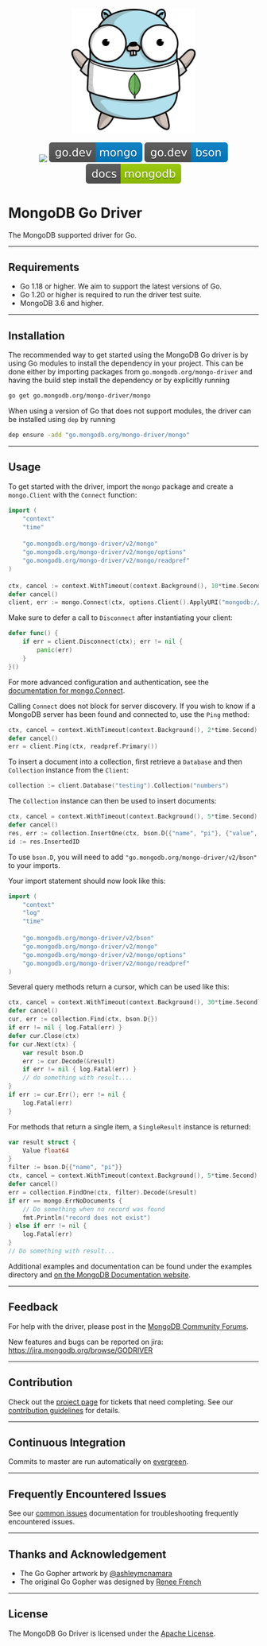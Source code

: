<p align="center"><img src="etc/assets/mongo-gopher.png" width="250"></p>
<p align="center">
  <a href="https://goreportcard.com/report/go.mongodb.org/mongo-driver/v2"><img src="https://goreportcard.com/badge/go.mongodb.org/mongo-driver/v2"></a>
  <a href="https://pkg.go.dev/go.mongodb.org/mongo-driver/v2/mongo"><img src="etc/assets/godev-mongo-blue.svg" alt="docs"></a>
  <a href="https://pkg.go.dev/go.mongodb.org/mongo-driver/v2/bson"><img src="etc/assets/godev-bson-blue.svg" alt="docs"></a>
  <a href="https://www.mongodb.com/docs/drivers/go/current/"><img src="etc/assets/docs-mongodb-green.svg"></a>
</p>

# MongoDB Go Driver

The MongoDB supported driver for Go.

-------------------------
## Requirements

- Go 1.18 or higher. We aim to support the latest versions of Go.
- Go 1.20 or higher is required to run the driver test suite.
- MongoDB 3.6 and higher.

-------------------------
## Installation

The recommended way to get started using the MongoDB Go driver is by using Go modules to install the dependency in
your project. This can be done either by importing packages from `go.mongodb.org/mongo-driver` and having the build
step install the dependency or by explicitly running

```bash
go get go.mongodb.org/mongo-driver/mongo
```

When using a version of Go that does not support modules, the driver can be installed using `dep` by running

```bash
dep ensure -add "go.mongodb.org/mongo-driver/mongo"
```

-------------------------
## Usage

To get started with the driver, import the `mongo` package and create a `mongo.Client` with the `Connect` function:

```go
import (
    "context"
    "time"

    "go.mongodb.org/mongo-driver/v2/mongo"
    "go.mongodb.org/mongo-driver/v2/mongo/options"
    "go.mongodb.org/mongo-driver/v2/mongo/readpref"
)

ctx, cancel := context.WithTimeout(context.Background(), 10*time.Second)
defer cancel()
client, err := mongo.Connect(ctx, options.Client().ApplyURI("mongodb://localhost:27017"))
```

Make sure to defer a call to `Disconnect` after instantiating your client:

```go
defer func() {
    if err = client.Disconnect(ctx); err != nil {
        panic(err)
    }
}()
```

For more advanced configuration and authentication, see the [documentation for mongo.Connect](https://pkg.go.dev/go.mongodb.org/mongo-driver/v2/mongo#Connect).

Calling `Connect` does not block for server discovery. If you wish to know if a MongoDB server has been found and connected to,
use the `Ping` method:

```go
ctx, cancel = context.WithTimeout(context.Background(), 2*time.Second)
defer cancel()
err = client.Ping(ctx, readpref.Primary())
```

To insert a document into a collection, first retrieve a `Database` and then `Collection` instance from the `Client`:

```go
collection := client.Database("testing").Collection("numbers")
```

The `Collection` instance can then be used to insert documents:

```go
ctx, cancel = context.WithTimeout(context.Background(), 5*time.Second)
defer cancel()
res, err := collection.InsertOne(ctx, bson.D{{"name", "pi"}, {"value", 3.14159}})
id := res.InsertedID
```

To use `bson.D`, you will need to add `"go.mongodb.org/mongo-driver/v2/bson"` to your imports.

Your import statement should now look like this:

```go
import (
    "context"
    "log"
    "time"

    "go.mongodb.org/mongo-driver/v2/bson"
    "go.mongodb.org/mongo-driver/v2/mongo"
    "go.mongodb.org/mongo-driver/v2/mongo/options"
    "go.mongodb.org/mongo-driver/v2/mongo/readpref"
)
```

Several query methods return a cursor, which can be used like this:

```go
ctx, cancel = context.WithTimeout(context.Background(), 30*time.Second)
defer cancel()
cur, err := collection.Find(ctx, bson.D{})
if err != nil { log.Fatal(err) }
defer cur.Close(ctx)
for cur.Next(ctx) {
    var result bson.D
    err := cur.Decode(&result)
    if err != nil { log.Fatal(err) }
    // do something with result....
}
if err := cur.Err(); err != nil {
    log.Fatal(err)
}
```

For methods that return a single item, a `SingleResult` instance is returned:

```go
var result struct {
    Value float64
}
filter := bson.D{{"name", "pi"}}
ctx, cancel = context.WithTimeout(context.Background(), 5*time.Second)
defer cancel()
err = collection.FindOne(ctx, filter).Decode(&result)
if err == mongo.ErrNoDocuments {
    // Do something when no record was found
    fmt.Println("record does not exist")
} else if err != nil {
    log.Fatal(err)
}
// Do something with result...
```

Additional examples and documentation can be found under the examples directory and [on the MongoDB Documentation website](https://www.mongodb.com/docs/drivers/go/current/).

-------------------------
## Feedback

For help with the driver, please post in the [MongoDB Community Forums](https://developer.mongodb.com/community/forums/tag/golang/).

New features and bugs can be reported on jira: https://jira.mongodb.org/browse/GODRIVER

-------------------------
## Contribution

Check out the [project page](https://jira.mongodb.org/browse/GODRIVER) for tickets that need completing. See our [contribution guidelines](docs/CONTRIBUTING.md) for details.

-------------------------
## Continuous Integration

Commits to master are run automatically on [evergreen](https://evergreen.mongodb.com/waterfall/mongo-go-driver).

-------------------------
## Frequently Encountered Issues

See our [common issues](docs/common-issues.md) documentation for troubleshooting frequently encountered issues.

-------------------------
## Thanks and Acknowledgement

- The Go Gopher artwork by [@ashleymcnamara](https://github.com/ashleymcnamara)
- The original Go Gopher was designed by [Renee French](http://reneefrench.blogspot.com/)

-------------------------
## License

The MongoDB Go Driver is licensed under the [Apache License](LICENSE).
